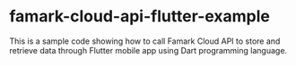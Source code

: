 # famark-cloud-api-flutter-example
This is a sample code showing how to call Famark Cloud API to store and retrieve data through Flutter mobile app using Dart programming language.
